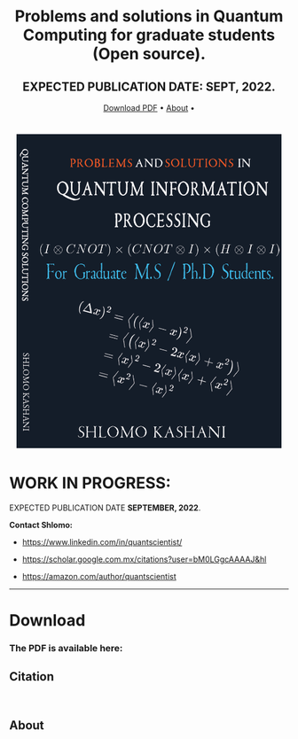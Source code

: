 
<h1 align="center"> Problems and solutions in Quantum Computing for graduate students (Open source).</h1>
<h2 align="center">EXPECTED PUBLICATION DATE: SEPT, 2022.</h2>


      
<p align="center">
 <a href="#download">Download PDF</a> •
  <a href="#about">About</a> •      
</p>

<h1 align="center">    
  <img src="https://github.com/BoltzmannEntropy/qc-book/blob/main/assets/book2.png" width="95%"></a>  
</h1>

# WORK IN PROGRESS: 

EXPECTED PUBLICATION DATE **SEPTEMBER, 2022**. 

**Contact Shlomo:**

* https://www.linkedin.com/in/quantscientist/

* https://scholar.google.com.mx/citations?user=bM0LGgcAAAAJ&hl

* https://amazon.com/author/quantscientist

---
# Download 

### The PDF is available here: 

## Citation
```


```

## About
